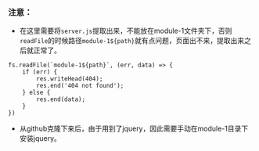 ### 注意：
- 在这里需要将`server.js`提取出来，不能放在module-1文件夹下，否则`readFile`的时候路径`module-1${path}`就有点问题，页面出不来，提取出来之后就正常了。
```
fs.readFile(`module-1${path}`, (err, data) => {
    if (err) {
        res.writeHead(404);
        res.end('404 not found');
    } else {
        res.end(data);
    }
})
```
- 从github克隆下来后，由于用到了jquery，因此需要手动在module-1目录下安装jquery。
